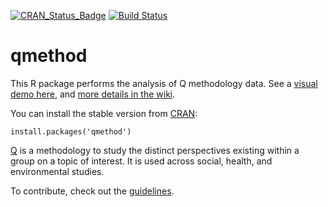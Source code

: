 [![CRAN_Status_Badge](http://www.r-pkg.org/badges/version/qmethod)](http://cran.r-project.org/web/packages/qmethod)
[![Build Status](https://travis-ci.org/aiorazabala/qmethod.svg)](https://travis-ci.org/aiorazabala/qmethod)

qmethod
=======
This R package performs the analysis of Q methodology data. See a [visual demo here](https://azabala.shinyapps.io/shinyapps/qmethod.Rmd), and [more details in the wiki](https://github.com/aiorazabala/qmethod/wiki).

You can install the stable version from [CRAN](http://cran.r-project.org/web/packages/qmethod/index.html):

```{r}
install.packages('qmethod')
```

[Q](http://qmethod.org/about) is a methodology to study the distinct perspectives existing within a group on a topic of interest. It is used across social, health, and environmental studies.

To contribute, check out the [guidelines](https://github.com/aiorazabala/qmethod/blob/master/CONTRIBUTING.md).
